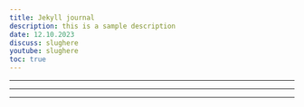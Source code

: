 ```yaml
---
title: Jekyll journal
description: this is a sample description
date: 12.10.2023
discuss: slughere
youtube: slughere
toc: true
---
```


***
---
___
